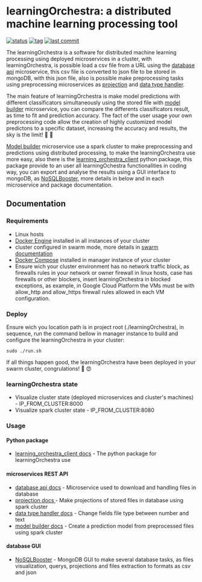 # learningOrchestra: a distributed machine learning processing tool 

[![status](https://img.shields.io/badge/status-building-yellow.svg)](https://shields.io/)
[![tag](https://img.shields.io/github/v/tag/riibeirogabriel/learningOrchestra)](https://github.com/riibeirogabriel/learningOrchestra/tags)
[![last commit](https://img.shields.io/github/last-commit/riibeirogabriel/learningOrchestra)](https://github.com/riibeirogabriel/learningOrchestra/tags)

The learningOrchestra is a software for distributed machine learning processing using deployed microservices in a cluster, with learningOrchestra, is possible load a csv file from a URL using the [database api](/database_api_image) microservice, this csv file is converted to json file to be stored in mongoDB, with this json file, also is possible make preprocessing tasks using preprocessing microservices as [projection](/projection_image) and [data type handler](/data_type_handler_image).

The main feature of learningOrchestra is make model predictions with different classificators simultaneously using the stored file with [model builder](/model_builder_image) microservice, you can compare the differents classificators result, as time to fit and prediction accuracy. The fact of the user usage your own preprocessing code allow the creation of highly customized model predictons to a specific dataset, increasing the accuracy and results, the sky is the limit! :rocket: :rocket:

[Model builder](/model_builder_image) microservice use a spark cluster to make preprocessing and predictions using distributed processing, to make the learningOrchestra use more easy, also there is the  [learning_orchestra_client](/learning_orchestra_client) python package, this package provide to an user all learningOchestra functionalities in coding way,  you can export and analyse the results using a GUI interface to mongoDB, as [NoSQLBooster](https://nosqlbooster.com), more details in below and in each microservice and package documentation.

## Documentation

### Requirements

* Linux hosts
* [Docker Engine](https://docs.docker.com/engine/install/) installed in all instances of your cluster
* cluster configured in swarm mode, more details in [swarm documentation](https://docs.docker.com/engine/swarm/swarm-tutorial/create-swarm/)
* [Docker Compose](https://docs.docker.com/compose/install/) installed in manager instance of your cluster
* Ensure wich your cluster environment has no network traffic block, as firewalls rules in your network or owner firewall in linux hosts, case has firewalls or other blockers, insert learningOrchestra in blocked exceptions, as example, in Google Cloud Platform the VMs must be with allow_http and allow_https firewall rules allowed in each VM configuration.

### Deploy

Ensure wich you location path is in project root (./learningOrchestra), in sequence, run the command bellow in manager instance to build and configure the learningOrchestra in your cluster:
```
sudo ./run.sh
```
If all things happen good, the learningOrchestra have been deployed in your swarm cluster, congrulations! :clap: :heart_eyes:

### learningOrchestra state
* Visualize cluster state (deployed microservices and cluster's machines) - IP_FROM_CLUSTER:8000
* Visualize spark cluster state - IP_FROM_CLUSTER:8080

### Usage
#### Python package
* [learning_orchestra_client docs](/learning_orchestra_client) - The python package for learningOrchestra use

#### microservices REST API
* [database api docs](/database_api_image) - Microservice used to download and handling files in database
* [projection docs ](/projection_image) - Make projections of stored files in database using spark cluster
* [data type handler docs](/data_type_handler_image) - Change fields file type between number and text
* [model builder docs](/model_builder_image) - Create a prediction model from preprocessed files using spark cluster

#### database GUI
* [NoSQLBooster](https://nosqlbooster.com) - MongoDB GUI to make several database tasks, as files visualization, querys, projections and files extraction to formats as csv and json
